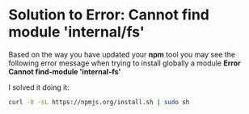 # Solution to Error: Cannot find module 'internal/fs'

Based on the way you have updated your **npm** tool you may see the following error message when trying to install globally a module **Error Cannot find-module 'internal-fs'**

I solved it doing it:

```sh
curl -0 -sL https://npmjs.org/install.sh | sudo sh
```
